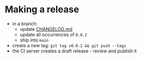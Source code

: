 # Making a release

- in a branch:
  - update [CHANGELOG.md](CHANGELOG.md)
  - update all occurrences of `0.0.2`
  - ship into `main`
- create a new tag: `git tag v0.0.2 && git push --tags`
- the CI server creates a draft release - review and publish it
